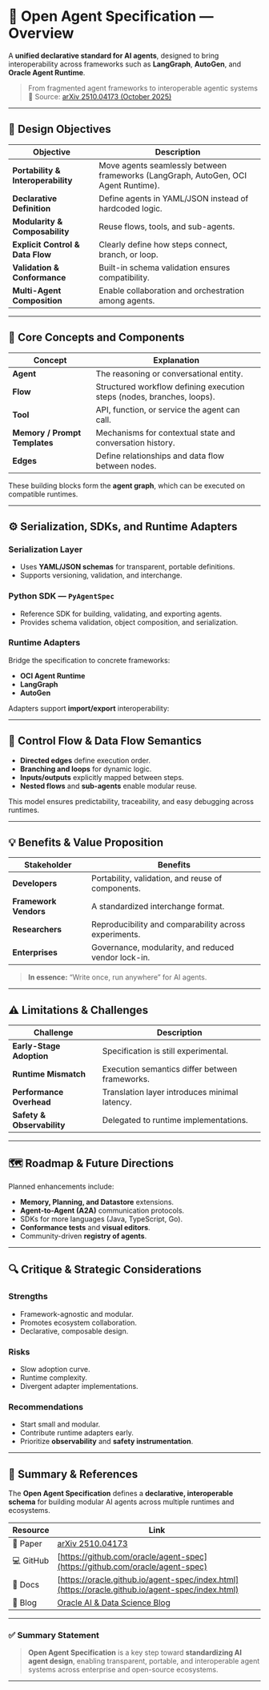 # 🧩 Open Agent Specification — Overview

A **unified declarative standard for AI agents**, designed to bring interoperability across frameworks such as **LangGraph**, **AutoGen**, and **Oracle Agent Runtime**.

> From fragmented agent frameworks to interoperable agentic systems  
> 📄 Source: [arXiv 2510.04173 (October 2025)](https://arxiv.org/abs/2510.04173)

---

## 🎯 Design Objectives

| Objective | Description |
|------------|--------------|
| **Portability & Interoperability** | Move agents seamlessly between frameworks (LangGraph, AutoGen, OCI Agent Runtime). |
| **Declarative Definition** | Define agents in YAML/JSON instead of hardcoded logic. |
| **Modularity & Composability** | Reuse flows, tools, and sub-agents. |
| **Explicit Control & Data Flow** | Clearly define how steps connect, branch, or loop. |
| **Validation & Conformance** | Built-in schema validation ensures compatibility. |
| **Multi-Agent Composition** | Enable collaboration and orchestration among agents. |

---

## 🧠 Core Concepts and Components

| Concept | Explanation |
|----------|--------------|
| **Agent** | The reasoning or conversational entity. |
| **Flow** | Structured workflow defining execution steps (nodes, branches, loops). |
| **Tool** | API, function, or service the agent can call. |
| **Memory / Prompt Templates** | Mechanisms for contextual state and conversation history. |
| **Edges** | Define relationships and data flow between nodes. |

These building blocks form the **agent graph**, which can be executed on compatible runtimes.

---

## ⚙️ Serialization, SDKs, and Runtime Adapters

### Serialization Layer
- Uses **YAML/JSON schemas** for transparent, portable definitions.
- Supports versioning, validation, and interchange.

### Python SDK — `PyAgentSpec`
- Reference SDK for building, validating, and exporting agents.
- Provides schema validation, object composition, and serialization.

### Runtime Adapters
Bridge the specification to concrete frameworks:
- **OCI Agent Runtime**
- **LangGraph**
- **AutoGen**

Adapters support **import/export** interoperability:

---

## 🔄 Control Flow & Data Flow Semantics

- **Directed edges** define execution order.
- **Branching and loops** for dynamic logic.
- **Inputs/outputs** explicitly mapped between steps.
- **Nested flows** and **sub-agents** enable modular reuse.

This model ensures predictability, traceability, and easy debugging across runtimes.

---

## 💡 Benefits & Value Proposition

| Stakeholder | Benefits |
|--------------|-----------|
| **Developers** | Portability, validation, and reuse of components. |
| **Framework Vendors** | A standardized interchange format. |
| **Researchers** | Reproducibility and comparability across experiments. |
| **Enterprises** | Governance, modularity, and reduced vendor lock-in. |

> **In essence:** “Write once, run anywhere” for AI agents.

---

## ⚠️ Limitations & Challenges

| Challenge | Description |
|------------|--------------|
| **Early-Stage Adoption** | Specification is still experimental. |
| **Runtime Mismatch** | Execution semantics differ between frameworks. |
| **Performance Overhead** | Translation layer introduces minimal latency. |
| **Safety & Observability** | Delegated to runtime implementations. |

---

## 🗺️ Roadmap & Future Directions

Planned enhancements include:
- **Memory, Planning, and Datastore** extensions.
- **Agent-to-Agent (A2A)** communication protocols.
- SDKs for more languages (Java, TypeScript, Go).
- **Conformance tests** and **visual editors**.
- Community-driven **registry of agents**.

---

## 🔍 Critique & Strategic Considerations

### Strengths
- Framework-agnostic and modular.
- Promotes ecosystem collaboration.
- Declarative, composable design.

### Risks
- Slow adoption curve.
- Runtime complexity.
- Divergent adapter implementations.

### Recommendations
- Start small and modular.
- Contribute runtime adapters early.
- Prioritize **observability** and **safety instrumentation**.

---

## 🧾 Summary & References

The **Open Agent Specification** defines a **declarative, interoperable schema** for building modular AI agents across multiple runtimes and ecosystems.

| Resource | Link |
|-----------|------|
| 📄 Paper | [arXiv 2510.04173](https://arxiv.org/abs/2510.04173) |
| 💻 GitHub | [https://github.com/oracle/agent-spec](https://github.com/oracle/agent-spec) |
| 📘 Docs | [https://oracle.github.io/agent-spec/index.html](https://oracle.github.io/agent-spec/index.html) |
| 📰 Blog | [Oracle AI & Data Science Blog](https://blogs.oracle.com/ai-and-datascience/post/introducing-open-agent-specification) |

---

### ✅ Summary Statement

> **Open Agent Specification** is a key step toward **standardizing AI agent design**, enabling transparent, portable, and interoperable agent systems across enterprise and open-source ecosystems.

---


